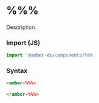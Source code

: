 # %%% 

Description.

### Import (JS)
```js
import '@amber-ds/components/%%%
```

### Syntax
```html
<amber-%%%>
  
</amber-%%%>
```